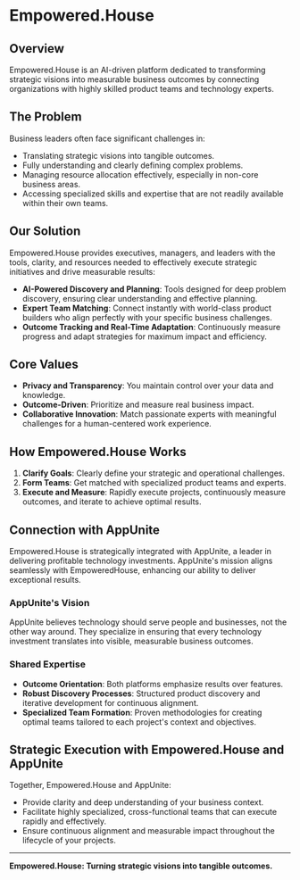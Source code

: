 # Empowered.House

## Overview

Empowered.House is an AI-driven platform dedicated to transforming strategic visions into measurable business outcomes by connecting organizations with highly skilled product teams and technology experts.

## The Problem

Business leaders often face significant challenges in:

- Translating strategic visions into tangible outcomes.
- Fully understanding and clearly defining complex problems.
- Managing resource allocation effectively, especially in non-core business areas.
- Accessing specialized skills and expertise that are not readily available within their own teams.

## Our Solution

Empowered.House provides executives, managers, and leaders with the tools, clarity, and resources needed to effectively execute strategic initiatives and drive measurable results:

- **AI-Powered Discovery and Planning**: Tools designed for deep problem discovery, ensuring clear understanding and effective planning.
- **Expert Team Matching**: Connect instantly with world-class product builders who align perfectly with your specific business challenges.
- **Outcome Tracking and Real-Time Adaptation**: Continuously measure progress and adapt strategies for maximum impact and efficiency.

## Core Values

- **Privacy and Transparency**: You maintain control over your data and knowledge.
- **Outcome-Driven**: Prioritize and measure real business impact.
- **Collaborative Innovation**: Match passionate experts with meaningful challenges for a human-centered work experience.

## How Empowered.House Works

1. **Clarify Goals**: Clearly define your strategic and operational challenges.
2. **Form Teams**: Get matched with specialized product teams and experts.
3. **Execute and Measure**: Rapidly execute projects, continuously measure outcomes, and iterate to achieve optimal results.

## Connection with AppUnite

Empowered.House is strategically integrated with AppUnite, a leader in delivering profitable technology investments. AppUnite's mission aligns seamlessly with EmpoweredHouse, enhancing our ability to deliver exceptional results.

### AppUnite's Vision

AppUnite believes technology should serve people and businesses, not the other way around. They specialize in ensuring that every technology investment translates into visible, measurable business outcomes.

### Shared Expertise

- **Outcome Orientation**: Both platforms emphasize results over features.
- **Robust Discovery Processes**: Structured product discovery and iterative development for continuous alignment.
- **Specialized Team Formation**: Proven methodologies for creating optimal teams tailored to each project's context and objectives.

## Strategic Execution with Empowered.House and AppUnite

Together, Empowered.House and AppUnite:

- Provide clarity and deep understanding of your business context.
- Facilitate highly specialized, cross-functional teams that can execute rapidly and effectively.
- Ensure continuous alignment and measurable impact throughout the lifecycle of your projects.

---

**Empowered.House: Turning strategic visions into tangible outcomes.**

